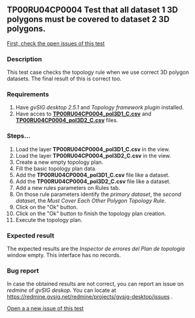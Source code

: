 ## TP00RU04CP0004 Test that all dataset 1 3D polygons must be covered to dataset 2 3D polygons.

[First, check the open issues of this test](https://redmine.gvsig.net/redmine/projects/gvsig-desktop/issues?utf8=%E2%9C%93&set_filter=1&f%5B%5D=status_id&op%5Bstatus_id%5D=o&f%5B%5D=subject&op%5Bsubject%5D=%7E&v%5Bsubject%5D%5B%5D=TP00RU04CP0004&f%5B%5D=&c%5B%5D=tracker&c%5B%5D=status&c%5B%5D=priority&c%5B%5D=subject&c%5B%5D=assigned_to&c%5B%5D=updated_on&group_by=)

### Description

This test case checks the topology rule when we use correct 3D polygon datasets. The final result of this is correct too.

### Requirements

1. Have *gvSIG desktop 2.5.1* and *Topology framework plugin* installed.
2. Have acces to [**TP00RU04CP0004_pol3D1_C.csv**](https://github.com/jolicar/TopologyRuleMustCoverEachOtherPolygon/blob/master/testing/cases/TP00_TopologyRules/RU04_MustCoverEachOther/CP0004_3Dpol1C_3Dpol2C/TP00RU04CP0004_pol3D1_C.csv) and [**TP00RU04CP0004_pol3D2_C.csv**](https://github.com/jolicar/TopologyRuleMustCoverEachOtherPolygon/blob/master/testing/cases/TP00_TopologyRules/RU04_MustCoverEachOther/CP0004_3Dpol1C_3Dpol2C/TP00RU04CP0004_pol3D2_C.csv) files.

### Steps...

1. Load the layer **TP00RU04CP0004_pol3D1_C.csv** in the view.
2. Load the layer **TP00RU04CP0004_pol3D2_C.csv** in the view.
3. Create a new empty topology plan.
4. Fill the basic topology plan data.
5. Add the **TP00RU04CP0004_pol3D1_C.csv** file like a dataset.
6. Add the **TP00RU04CP0004_pol3D2_C.csv** file like a dataset.
7. Add a new rules parameters on Rules tab.
8. On those rule parameters identify the *primary dataset*, the *second dataset*, the *Must Cover Each Other Polygon Topology Rule*. 
9. Click on the "Ok" button.
10. Click on the "Ok" button to finish the topology plan creation.
11. Execute the topology plan.

### Expected result

The expected results are the *Inspector de errores del Plan de topologia* window empty. This interface has no records.


### Bug report


In case the obtained results are not correct, you can report an issue on *redmine* of *gvSIG deskop*. You can locate at
https://redmine.gvsig.net/redmine/projects/gvsig-desktop/issues .

[Open a a new issue of this test](https://redmine.gvsig.net/redmine/projects/gvsig-desktop/issues/new?issue[subject]=TP00RU04CP0004+Test+that+all+dataset+1+3D+polygons+must+be+covered+to+dataset+2+3D+polygons)
